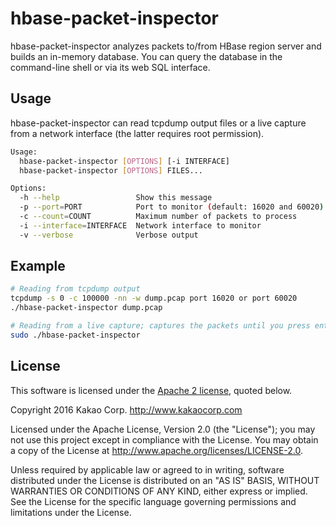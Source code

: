# hbase-packet-inspector

hbase-packet-inspector analyzes packets to/from HBase region server and builds
an in-memory database. You can query the database in the command-line shell or
via its web SQL interface.

## Usage

hbase-packet-inspector can read tcpdump output files or a live capture from a
network interface (the latter requires root permission).

```sh
Usage:
  hbase-packet-inspector [OPTIONS] [-i INTERFACE]
  hbase-packet-inspector [OPTIONS] FILES...

Options:
  -h --help                 Show this message
  -p --port=PORT            Port to monitor (default: 16020 and 60020)
  -c --count=COUNT          Maximum number of packets to process
  -i --interface=INTERFACE  Network interface to monitor
  -v --verbose              Verbose output
```

## Example

```sh
# Reading from tcpdump output
tcpdump -s 0 -c 100000 -nn -w dump.pcap port 16020 or port 60020
./hbase-packet-inspector dump.pcap

# Reading from a live capture; captures the packets until you press enter
sudo ./hbase-packet-inspector
```

## License

This software is licensed under the [Apache 2 license](LICENSE.txt), quoted below.

Copyright 2016 Kakao Corp. <http://www.kakaocorp.com>

Licensed under the Apache License, Version 2.0 (the "License"); you may not
use this project except in compliance with the License. You may obtain a copy
of the License at http://www.apache.org/licenses/LICENSE-2.0.

Unless required by applicable law or agreed to in writing, software
distributed under the License is distributed on an "AS IS" BASIS, WITHOUT
WARRANTIES OR CONDITIONS OF ANY KIND, either express or implied. See the
License for the specific language governing permissions and limitations under
the License.

